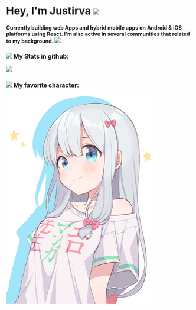 <html>
	<head>
	</head>
	<body>
                <h1>
                        Hey, I'm Justirva
                        <img src="https://raw.githubusercontent.com/MartinHeinz/MartinHeinz/master/wave.gif"    width="25px">
                        <h4>
                              Currently building web Apps and hybrid mobile apps on Android & iOS platforms using React. I'm also active in several communities that related to my background.
                                <img src="https://raw.githubusercontent.com/aliwoto/aliwoto/main/resources/kyubey.gif" width="45px">
                        </h4>
                </h1>
                <h3>
                        <h3 align="top">
                                <h3>
                                        <img src="https://raw.githubusercontent.com/aliwoto/aliwoto/main/resources/soulgem-madoka.gif" width="45px">
                                        My Stats in github:
                                </h3>
                        </h3>
                        <img align="bottom" src="https://github-readme-stats.vercel.app/api?username=aliwoto&show_icons=true&&theme=tokyonight" />
                </h3>
                <h3>
                        <h3>
                                <img src="https://raw.githubusercontent.com/aliwoto/aliwoto/main/resources/soulgem-mami.gif" width="45px">
                                My favorite character: 
                        </h3>
                        <img id="Artoria_Pendoragon" width="400px" align="bottom" src="https://github.com/justirva09/justirva09/blob/main/assets/justirva-fav-character.jpg?raw=true"/>
                </h3>
	</body>
</html>
